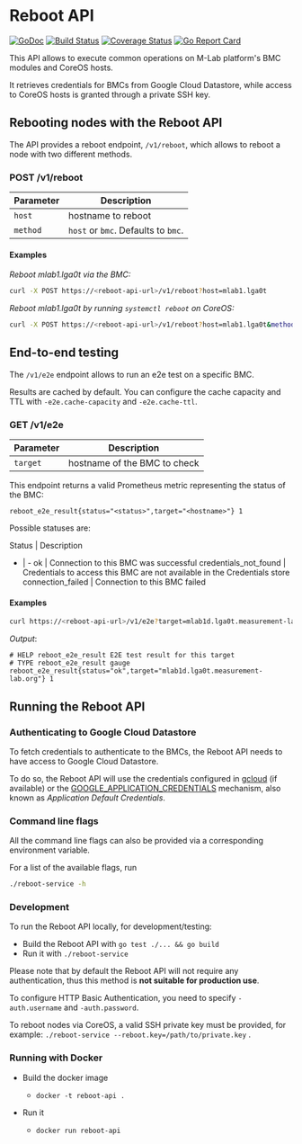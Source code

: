 # Reboot API

[![GoDoc](https://godoc.org/github.com/m-lab/reboot-service?status.svg)](https://godoc.org/github.com/m-lab/reboot-service) [![Build Status](https://travis-ci.org/m-lab/reboot-service.svg?branch=master)](https://travis-ci.org/m-lab/reboot-service) [![Coverage Status](https://coveralls.io/repos/github/m-lab/reboot-service/badge.svg?branch=master)](https://coveralls.io/github/m-lab/reboot-service?branch=master) [![Go Report Card](https://goreportcard.com/badge/github.com/m-lab/reboot-service)](https://goreportcard.com/report/github.com/m-lab/reboot-service)

This API allows to execute common operations on M-Lab platform's BMC
modules and CoreOS hosts.

It retrieves credentials for BMCs from Google Cloud Datastore, while access to
CoreOS hosts is granted through a private SSH key.

## Rebooting nodes with the Reboot API

The API provides a reboot endpoint, `/v1/reboot`, which allows to reboot a node with two different methods.

### POST /v1/reboot

Parameter         | Description
------------------| ----------------
`host`            | hostname to reboot
`method`          | `host` or `bmc`. Defaults to `bmc`.

#### Examples

*Reboot mlab1.lga0t via the BMC:*

```bash
curl -X POST https://<reboot-api-url>/v1/reboot?host=mlab1.lga0t
```

*Reboot mlab1.lga0t by running `systemctl reboot` on CoreOS:*

```bash
curl -X POST https://<reboot-api-url>/v1/reboot?host=mlab1.lga0t&method=host
```

## End-to-end testing 

The `/v1/e2e` endpoint allows to run an e2e test on a specific BMC.

Results are cached by default. You can configure the cache capacity and TTL with `-e2e.cache-capacity` and `-e2e.cache-ttl`.

### GET /v1/e2e

Parameter         | Description
------------------| ----------------
`target`          | hostname of the BMC to check

This endpoint returns a valid Prometheus metric representing the status of the BMC:

```reboot_e2e_result{status="<status>",target="<hostname>"} 1```

Possible statuses are:

Status         | Description
- | -
ok | Connection to this BMC was successful
credentials_not_found | Credentials to access this BMC are not available in the Credentials store
connection_failed | Connection to this BMC failed


#### Examples

```bash
curl https://<reboot-api-url>/v1/e2e?target=mlab1d.lga0t.measurement-lab.org
```

*Output*:
```
# HELP reboot_e2e_result E2E test result for this target
# TYPE reboot_e2e_result gauge
reboot_e2e_result{status="ok",target="mlab1d.lga0t.measurement-lab.org"} 1
```

## Running the Reboot API

### Authenticating to Google Cloud Datastore

To fetch credentials to authenticate to the BMCs, the Reboot API needs to have
access to Google Cloud Datastore.

To do so, the Reboot API will use the credentials configured in
[gcloud](https://cloud.google.com/sdk/gcloud/reference/auth/login)
(if available) or the [GOOGLE_APPLICATION_CREDENTIALS](https://cloud.google.com/docs/authentication/production) mechanism,
also known as *Application Default Credentials*.

### Command line flags

All the command line flags can also be provided via a corresponding environment variable.

For a list of the available flags, run

```bash
./reboot-service -h
```

### Development

To run the Reboot API locally, for development/testing:

- Build the Reboot API with  `go test ./... && go build`
- Run it with `./reboot-service`

Please note that by default the Reboot API will not require any authentication,
thus this method is **not suitable for production use**.

To configure HTTP Basic Authentication, you need to specify `-auth.username` and
`-auth.password`.

To reboot nodes via CoreOS, a valid SSH private key must be provided,
for example: `./reboot-service --reboot.key=/path/to/private.key` .

### Running with Docker

- Build the docker image
  - `docker -t reboot-api .`

- Run it
  - `docker run reboot-api`
